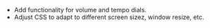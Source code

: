 - Add functionality for volume and tempo dials.
- Adjust CSS to adapt to different screen sizez, window resize, etc.
  